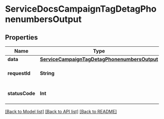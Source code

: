 # ServiceDocsCampaignTagDetagPhonenumbersOutput

## Properties
Name | Type | Description | Notes
------------ | ------------- | ------------- | -------------
**data** | [**ServiceCampaignTagDetagPhonenumbersOutput**](ServiceCampaignTagDetagPhonenumbersOutput.md) |  | [optional] 
**requestId** | **String** | Unique id for each request | [optional] 
**statusCode** | **Int** | HTTP response status code | [optional] 

[[Back to Model list]](../README.md#documentation-for-models) [[Back to API list]](../README.md#documentation-for-api-endpoints) [[Back to README]](../README.md)


